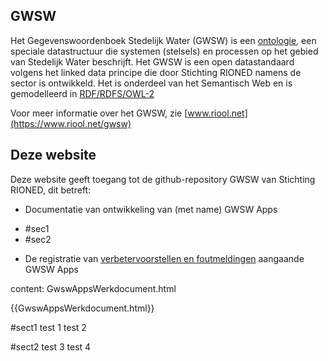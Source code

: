 
## GWSW

Het Gegevenswoordenboek Stedelijk Water (GWSW) is een [ontologie](https://nl.wikipedia.org/wiki/Ontologie_(informatica)), een speciale datastructuur die systemen (stelsels) en processen op het gebied van Stedelijk Water beschrijft.
Het GWSW is een open datastandaard volgens het linked data principe die door Stichting RIONED namens de sector is ontwikkeld.
Het is onderdeel van het Semantisch Web en is gemodelleerd in 
[RDF/RDFS/OWL-2](https://en.wikipedia.org/wiki/Resource_Description_Framework)

Voor meer informatie over het GWSW, zie [www.riool.net](https://www.riool.net/gwsw)

## Deze website

Deze website geeft toegang tot de github-repository GWSW van Stichting RIONED, dit betreft:
* Documentatie van ontwikkeling van (met name) GWSW Apps
- #sec1
- #sec2
* De registratie van [verbetervoorstellen en foutmeldingen](https://github.com/StichtingRIONED/GWSW/issues) aangaande GWSW Apps

content: GwswAppsWerkdocument.html

{{GwswAppsWerkdocument.html}}

#sect1
test 1
test 2

#sect2
test 3
test 4
